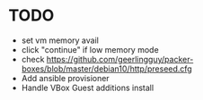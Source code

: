# TODO
- set vm memory avail
- click "continue" if low memory mode
- check https://github.com/geerlingguy/packer-boxes/blob/master/debian10/http/preseed.cfg
- Add ansible provisioner
- Handle VBox Guest additions install

